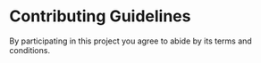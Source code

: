 # Contributing Guidelines

By participating in this project you agree to abide by its terms and conditions.
